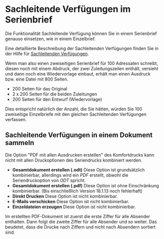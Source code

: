 # Sachleitende Verfügungen im Serienbrief

Die Funktionalität Sachleitende Verfügung können Sie in einem Serienbrief genauso einsetzen, wie in einem Einzelbrief.

Eine detaillierte Beschreibung der Sachleitenden Verfügungen finden Sie in der Hilfe für [Sachleitenden Verfügungen](../Hilfen_fuer_Sachleitende_Verfuegungen_verwenden.md).

Wenn man also einen zweiseitigen Serienbrief für 100 Adressaten schreibt, diesen noch mit einem Abdruck, der zwei Zuleitungszeilen enthält, versieht und dann noch eine Wiedervorlage einbaut, erhält man einen Ausdruck bzw. eine Datei mit 800 Seiten.

* 200 Seiten für das Original
* 2 x 200 Seiten für die beiden Zuleitungen
* 200 Seiten für den Entwurf (Wiedervorlage)

Dies entspricht natürlich der Anzahl, die Sie hätten, würden Sie 100 zweiseitige Einzelbriefe mit den gleichen Sachleitenden Verfügungen verfassen.

## Sachleitende Verfügungen in einem Dokument sammeln

Die Option "PDF mit allen Ausdrucken erstellen" des Komfortdrucks kann nicht mit allen Druckoptionen des Seriendrucks kombiniert werden.

* **Gesamtdokument erstellen (.odt)** Diese Option ist grundsätzlich kombinierbar, allerdings wird ein *PDF* erstellt, obwohl die Seriendruckoption von *ODT* spricht.
* **Gesamtdokument erstellen (.pdf)** Diese Option ist ohne Einschränkung kombinierbar. (Bis einschließlich Version 18.1.13 noch fehlerhaft)
* **Direkt Drucken** Diese Option ist nicht kombinierbar.
* **E-Mails verschicken** Diese Option ist nicht kombinierbar.
* **Einzeldateien erzeugen** Diese Option ist nicht kombinierbar.

Im erstellten PDF-Dokument ist zuerst die erste Ziffer für alle Absender enthalten. Dann folgt die zweite Ziffer für alle Absender und so weiter. Das beudetet, dass die Drucke nach Ziffern und nicht nach Absendern sortiert sind.
